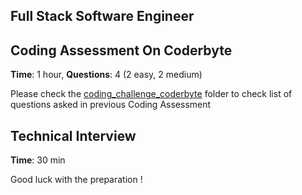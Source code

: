 ## Full Stack Software Engineer
## Coding Assessment On Coderbyte
**Time**: 1 hour, **Questions**: 4 (2 easy, 2 medium)

Please check the [coding_challenge_coderbyte](coding_challenge_coderbyte) folder to check list of questions asked in previous Coding Assessment

## Technical Interview
**Time**: 30 min

Good luck with the preparation !
